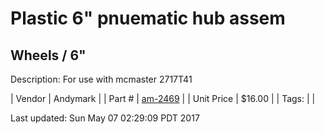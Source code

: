# Plastic 6" pnuematic hub assem
## Wheels / 6"
Description: 	For use with mcmaster 2717T41 

| Vendor | Andymark | 
| Part # | [am-2469](http://www.andymark.com/product-p/am-2469.htm) | 
| Unit Price | $16.00 | 
| Tags: |  | 

Last updated: Sun May 07 02:29:09 PDT 2017